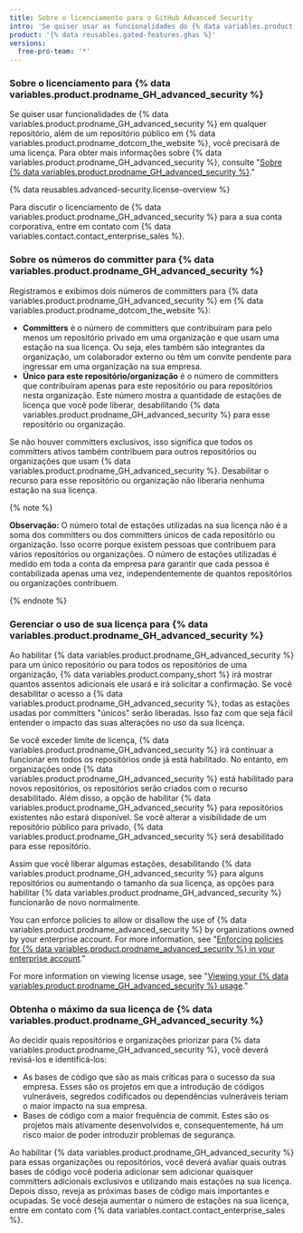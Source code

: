 ```yaml
---
title: Sobre o licenciamento para o GitHub Advanced Security
intro: 'Se quiser usar as funcionalidades do {% data variables.product.prodname_GH_advanced_security %} em um repositório privado ou interno, você precisará de uma licença. Essas funcionalidades estão disponíveis gratuitamente para repositórios públicos.'
product: '{% data reusables.gated-features.ghas %}'
versions:
  free-pro-team: '*'
---
```


### Sobre o licenciamento para {% data variables.product.prodname_GH_advanced_security %}

Se quiser usar funcionalidades de {% data variables.product.prodname_GH_advanced_security %} em qualquer repositório, além de um repositório público em {% data variables.product.prodname_dotcom_the_website %}, você precisará de uma licença. Para obter mais informações sobre {% data variables.product.prodname_GH_advanced_security %}, consulte "[Sobre {% data variables.product.prodname_GH_advanced_security %}](/github/getting-started-with-github/about-github-advanced-security)."

{% data reusables.advanced-security.license-overview %}

Para discutir o licenciamento de {% data variables.product.prodname_GH_advanced_security %} para a sua conta corporativa, entre em contato com {% data variables.contact.contact_enterprise_sales %}.

### Sobre os números do committer para {% data variables.product.prodname_GH_advanced_security %}

Registramos e exibimos dois números de committers para {% data variables.product.prodname_GH_advanced_security %} em {% data variables.product.prodname_dotcom_the_website %}:

- **Committers** é o número de committers que contribuíram para pelo menos um repositório privado em uma organização e que usam uma estação na sua licença. Ou seja, eles também são integrantes da organização, um colaborador externo ou têm um convite pendente para ingressar em uma organização na sua empresa.
- **Único para este repositório/organização** é o número de committers que contribuíram apenas para este repositório ou para repositórios nesta organização. Este número mostra a quantidade de estações de licença que você pode liberar, desabilitando {% data variables.product.prodname_GH_advanced_security %} para esse repositório ou organização.

Se não houver committers exclusivos, isso significa que todos os committers ativos também contribuem para outros repositórios ou organizações que usam {% data variables.product.prodname_GH_advanced_security %}. Desabilitar o recurso para esse repositório ou organização não liberaria nenhuma estação na sua licença.

{% note %}

**Observação:** O número total de estações utilizadas na sua licença não é a soma dos committers ou dos committers únicos de cada repositório ou organização. Isso ocorre porque existem pessoas que contribuem para vários repositórios ou organizações. O número de estações utilizadas é medido em toda a conta da empresa para garantir que cada pessoa é contabilizada apenas uma vez, independentemente de quantos repositórios ou organizações contribuem.

{% endnote %}

### Gerenciar o uso de sua licença para {% data variables.product.prodname_GH_advanced_security %}

Ao habilitar {% data variables.product.prodname_GH_advanced_security %} para um único repositório ou para todos os repositórios de uma organização, {% data variables.product.company_short %} irá mostrar quantos assentos adicionais ele usará e irá solicitar a confirmação. Se você desabilitar o acesso a {% data variables.product.prodname_GH_advanced_security %}, todas as estações usadas por committers "únicos" serão liberadas. Isso faz com que seja fácil entender o impacto das suas alterações no uso da sua licença.

Se você exceder limite de licença, {% data variables.product.prodname_GH_advanced_security %} irá continuar a funcionar em todos os repositórios onde já está habilitado. No entanto, em organizações onde {% data variables.product.prodname_GH_advanced_security %} está habilitado para novos repositórios, os repositórios serão criados com o recurso desabilitado. Além disso, a opção de habilitar {% data variables.product.prodname_GH_advanced_security %} para repositórios existentes não estará disponível. Se você alterar a visibilidade de um repositório público para privado, {% data variables.product.prodname_GH_advanced_security %} será desabilitado para esse repositório.

Assim que você liberar algumas estações, desabilitando {% data variables.product.prodname_GH_advanced_security %} para alguns repositórios ou aumentando o tamanho da sua licença, as opções para habilitar {% data variables.product.prodname_GH_advanced_security %} funcionarão de novo normalmente.

You can enforce policies to allow or disallow the use of {% data variables.product.prodname_advanced_security %} by organizations owned by your enterprise account. For more information, see "[Enforcing policies for {% data variables.product.prodname_advanced_security %} in your enterprise account](/github/setting-up-and-managing-your-enterprise/enforcing-policies-for-advanced-security-in-your-enterprise-account)."

For more information on viewing license usage, see "[Viewing your {% data variables.product.prodname_GH_advanced_security %} usage](/github/setting-up-and-managing-billing-and-payments-on-github/viewing-your-github-advanced-security-usage)."

### Obtenha o máximo da sua licença de {% data variables.product.prodname_GH_advanced_security %}

Ao decidir quais repositórios e organizações priorizar para {% data variables.product.prodname_GH_advanced_security %}, você deverá revisá-los e identificá-los:

- As bases de código que são as mais críticas para o sucesso da sua empresa. Esses são os projetos em que a introdução de códigos vulneráveis, segredos codificados ou dependências vulneráveis teriam o maior impacto na sua empresa.
- Bases de código com a maior frequência de commit. Estes são os projetos mais ativamente desenvolvidos e, consequentemente, há um risco maior de poder introduzir problemas de segurança.

Ao habilitar {% data variables.product.prodname_GH_advanced_security %} para essas organizações ou repositórios, você deverá avaliar quais outras bases de código você poderia adicionar sem adicionar quaisquer committers adicionais exclusivos e utilizando mais estações na sua licença. Depois disso, reveja as próximas bases de código mais importantes e ocupadas. Se você deseja aumentar o número de estações na sua licença, entre em contato com {% data variables.contact.contact_enterprise_sales %}.
